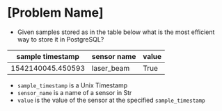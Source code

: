# [Problem Name]

- Given samples stored as in the table below what is the most efficient way to store it in PostgreSQL?


| sample timestamp | sensor name | value|
|------------------|-------------|------|
|1542140045.450593 | laser_beam| True|

- `sample_timestamp` is a Unix Timestamp 
- `sensor_name` is a name of a sensor in Str
- `value` is the value of the sensor at the specified `sample_timestamp`



